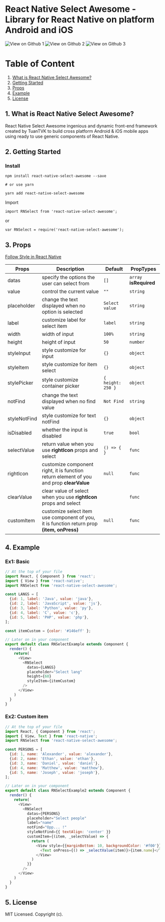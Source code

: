# React Native Select Awesome - Library for React Native on platform Android and iOS

![View on Github 1](https://github.com/tuantvk/react-native-select-awesome/blob/master/assets/example_1.png)
![View on Github 2](https://github.com/tuantvk/react-native-select-awesome/blob/master/assets/example_2.png)
![View on Github 3](https://github.com/tuantvk/react-native-select-awesome/blob/master/assets/example_3.gif)

# Table of Content

1. [What is React Native Select Awesome?](#1-what-is-react-native-select-awesome)
2. [Getting Started](#2-getting-started)
3. [Props](#3-props)
4. [Example](#4-example)
5. [License](#5-license)

## 1. What is React Native Select Awesome?

React Native Select Awesome ingenious and dynamic front-end framework created by TuanTVK to build cross platform Android & iOS mobile apps using ready to use generic components of React Native.

## 2. Getting Started

### Install

```shell
npm install react-native-select-awesome --save

# or use yarn

yarn add react-native-select-awesome
```

Import
```ES6
import RNSelect from 'react-native-select-awesome';
```
or 
```ES5
var RNSelect = require('react-native-select-awesome');
```

## 3. Props

[Follow Style in React Native](https://facebook.github.io/react-native/docs/style)

| Props  | Description | Default | PropTypes |
| ------------- | ------------- | ------------- | ------------- |
| datas | specify the options the user can select from | `[]` | `array` **isRequired** |
| value  | control the current value  | `""`  | `string` |
| placeholder | change the text displayed when no option is selected | `Select value` | `string` |
| label | customize label for select item | `label` | `string` |
| width | width of input | `100%` | `string` |
| height | height of input | `50` | `number` |
| styleInput | style customize for input | `{}` | `object` |
| styleItem | style customize for item select | `{}` | `object` |
| stylePicker | style customize container picker | `{ height: 250 }` | `object` |
| notFind | change the text displayed when no find value  | `Not Find` | `string` |
| styleNotFind | style customize for text notFind | `{}` | `object` |
| isDisabled | whether the input is disabled | `true` | `bool` |
| selectValue | return value when you use **rightIcon** props and select | `() => { }` | `func` |
| rightIcon | customize component right, it is function return element of you and prop **clearValue** | `null` | `func` |
| clearValue | clear value of select when you use **rightIcon** props and select | | `func` |
| customItem | customize select item use component of you, it is function return prop **(item, onPress)** | `null` | `func` |

## 4. Example

### Ex1: Basic

```js
// At the top of your file
import React, { Component } from 'react';
import { View } from 'react-native';
import RNSelect from 'react-native-select-awesome';

const LANGS = [
  {id: 1, label: 'Java', value: 'java'},
  {id: 2, label: 'JavaScript', value: 'js'},
  {id: 3, label: 'Python', value: 'py'},
  {id: 4, label: 'C', value: 'c'},
  {id: 5, label: 'PHP', value: 'php'},
];

const itemCustom = {color: '#146eff' };

// Later on in your component
export default class RNSelectExample extends Component {
  render() {
    return(
      <View>
        <RNSelect 
          datas={LANGS}
          placeholder="Select lang"
          height={60}
          styleItem={itemCustom}
        />
      </View>
    )
  }
}
```

### Ex2: Custom item

```js
// At the top of your file
import React, { Component } from 'react';
import { View, Text } from 'react-native';
import RNSelect from 'react-native-select-awesome';

const PERSONS = [
  {id: 1, name: 'Alexander', value: 'alexander'},
  {id: 2, name: 'Ethan', value: 'ethan'},
  {id: 3, name: 'Daniel', value: 'daniel'},
  {id: 4, name: 'Matthew', value: 'matthew'},
  {id: 5, name: 'Joseph', value: 'joseph'},
];

// Later on in your component
export default class RNSelectExample2 extends Component {
  render() {
    return(
      <View>
        <RNSelect 
          datas={PERSONS}
          placeholder="Select people"
          label="name"
          notFind="Opp... !"
          styleNotFind={{ textAlign: 'center' }}
          customItem={(item, _selectValue) => {
            return (
              <View style={{marginBottom: 10, backgroundColor: '#f00'}}>
                <Text onPress={() => _selectValue(item)}>{item.name}</Text>
              </View>
            )
          }}
        />
      </View>
    )
  }
}
```

## 5. License

MIT Licensed. Copyright (c).
